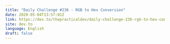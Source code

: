 ```yaml
---
title: "Daily Challenge #236 - RGB to Hex Conversion"
date: 2020-05-04T13:57:01Z
link: https://dev.to/thepracticaldev/daily-challenge-236-rgb-to-hex-conversion-2iep?utm_medium=RSS&utm_source=news.12bit.vn
site: dev.to
language: English
draft: false
---
```

